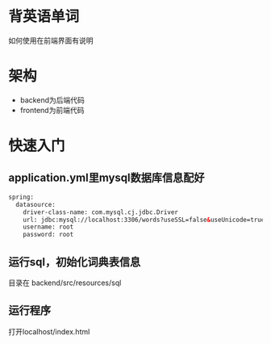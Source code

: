 # 背英语单词
如何使用在前端界面有说明

# 架构
* backend为后端代码
* frontend为前端代码

# 快速入门

## application.yml里mysql数据库信息配好
``` xml
spring:
  datasource:
    driver-class-name: com.mysql.cj.jdbc.Driver
    url: jdbc:mysql://localhost:3306/words?useSSL=false&useUnicode=true&characterEncoding=utf8&serverTimezone=UTC
    username: root
    password: root
```

## 运行sql，初始化词典表信息

目录在 backend/src/resources/sql

## 运行程序
打开localhost/index.html

